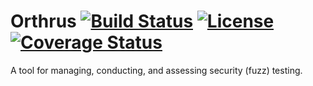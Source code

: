 # Orthrus [![Build Status](https://travis-ci.org/test-pipeline/orthrus.svg?branch=master)](https://travis-ci.org/test-pipeline/orthrus) [![License](http://img.shields.io/:license-gpl3-blue.svg?style=flat-square)](http://www.gnu.org/licenses/gpl-3.0.html) [![Coverage Status](https://coveralls.io/repos/github/test-pipeline/orthrus/badge.svg?branch=master)](https://coveralls.io/github/test-pipeline/orthrus?branch=master)

A tool for managing, conducting, and assessing security (fuzz) testing.
